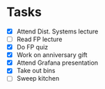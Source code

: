# Tasks
- [x] Attend Dist. Systems lecture
- [ ] Read FP lecture
- [x] Do FP quiz
- [x] Work on anniversary gift
- [x] Attend Grafana presentation
- [x] Take out bins
- [ ] Sweep kitchen